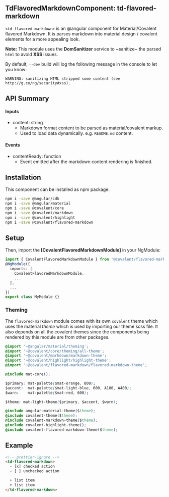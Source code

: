 ## TdFlavoredMarkdownComponent: td-flavored-markdown

`<td-flavored-markdown>` is an @angular component for Material/Covalent flavored Markdown. It is parses markdown into material design / covalent elements for a more appealing look.

**Note:** This module uses the **DomSanitizer** service to ~sanitize~ the parsed `html` to avoid **XSS** issues.

By default, `--dev` build will log the following message in the console to let you know:

`WARNING: sanitizing HTML stripped some content (see http://g.co/ng/security#xss).`

## API Summary

#### Inputs

+ content: string
  + Markdown format content to be parsed as material/covalent markup. 
  + Used to load data dynamically. e.g. `README.md` content.

#### Events

+ contentReady: function
  + Event emitted after the markdown content rendering is finished.


## Installation

This component can be installed as npm package.

```bash
npm i -save @angular/cdk
npm i -save @angular/material
npm i -save @covalent/core
npm i -save @covalent/markdown
npm i -save @covalent/highlight
npm i -save @covalent/flavored-markdown
```

## Setup

Then, import the **[CovalentFlavoredMarkdownModule]** in your NgModule:

```typescript
import { CovalentFlavoredMarkdownModule } from '@covalent/flavored-markdown';
@NgModule({
  imports: [
    CovalentFlavoredMarkdownModule,
    ...
  ],
  ...
})
export class MyModule {}
```

### Theming

The `flavored-markdown` module comes with its own `covalent` theme which uses the material *theme* which is used by importing our theme scss file. It also depends on all the covalent themes since the components being rendered by this module are from other packages.

```css
@import '~@angular/material/theming';
@import '~@covalent/core/theming/all-theme';
@import '~@covalent/markdown/markdown-theme';
@import '~@covalent/highlight/highlight-theme';
@import '~@covalent/flavored-markdown/flavored-markdown-theme';

@include mat-core();

$primary: mat-palette($mat-orange, 800);
$accent:  mat-palette($mat-light-blue, 600, A100, A400);
$warn:    mat-palette($mat-red, 600);

$theme: mat-light-theme($primary, $accent, $warn);

@include angular-material-theme($theme);
@include covalent-theme($theme);
@include covalent-markdown-theme($theme);
@include covalent-highlight-theme();
@include covalent-flavored-markdown-theme($theme);
```

## Example

```html
<!-- prettier-ignore -->
<td-flavored-markdown>
  - [x] checked action
  - [ ] unchecked action

  + list item
  + list item
</td-flavored-markdown>
```

